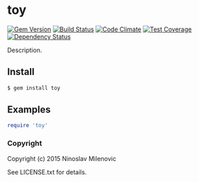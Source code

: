 # toy #

[![Gem Version](https://badge.fury.io/rb/toy.svg)](http://badge.fury.io/rb/toy)
[![Build Status](https://travis-ci.org/rubyengineer/toy.svg?branch=master)](https://travis-ci.org/rubyengineer/toy)
[![Code Climate](https://codeclimate.com/github/rubyengineer/toy/badges/gpa.svg)](https://codeclimate.com/github/rubyengineer/toy)
[![Test Coverage](https://codeclimate.com/github/rubyengineer/toy/badges/coverage.svg)](https://codeclimate.com/github/rubyengineer/toy)
[![Dependency Status](https://gemnasium.com/rubyengineer/toy.svg)](https://gemnasium.com/rubyengineer/toy)

Description.

## Install ##
```bash
$ gem install toy
```

## Examples ##
```ruby
require 'toy'
```

### Copyright ###
Copyright (c) 2015 Ninoslav Milenovic

See LICENSE.txt for details.
